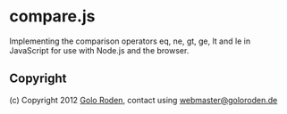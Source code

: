 # compare.js #

Implementing the comparison operators eq, ne, gt, ge, lt and le in JavaScript for use with Node.js and the browser.

## Copyright

(c) Copyright 2012 [Golo Roden](http://www.goloroden.de), contact using webmaster@goloroden.de